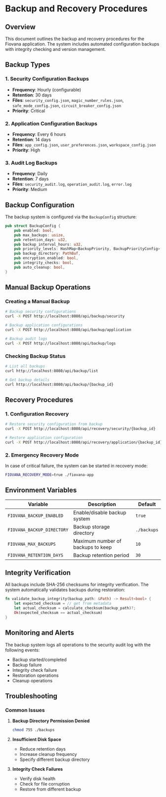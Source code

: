 # Backup and Recovery Procedures

## Overview
This document outlines the backup and recovery procedures for the Fiovana application. The system includes automated configuration backups with integrity checking and version management.

## Backup Types

### 1. Security Configuration Backups
- **Frequency**: Hourly (configurable)
- **Retention**: 30 days
- **Files**: `security_config.json`, `magic_number_rules.json`, `safe_mode_config.json`, `circuit_breaker_config.json`
- **Priority**: Critical

### 2. Application Configuration Backups
- **Frequency**: Every 6 hours
- **Retention**: 14 days
- **Files**: `app_config.json`, `user_preferences.json`, `workspace_config.json`
- **Priority**: High

### 3. Audit Log Backups
- **Frequency**: Daily
- **Retention**: 7 days
- **Files**: `security_audit.log`, `operation_audit.log`, `error.log`
- **Priority**: Medium

## Backup Configuration

The backup system is configured via the `BackupConfig` structure:

```rust
pub struct BackupConfig {
    pub enabled: bool,
    pub max_backups: usize,
    pub retention_days: u32,
    pub backup_interval_hours: u32,
    pub priority_levels: HashMap<BackupPriority, BackupPriorityConfig>,
    pub backup_directory: PathBuf,
    pub encryption_enabled: bool,
    pub integrity_checks: bool,
    pub auto_cleanup: bool,
}
```

## Manual Backup Operations

### Creating a Manual Backup
```bash
# Backup security configurations
curl -X POST http://localhost:8080/api/backup/security

# Backup application configurations
curl -X POST http://localhost:8080/api/backup/application

# Backup audit logs
curl -X POST http://localhost:8080/api/backup/logs
```

### Checking Backup Status
```bash
# List all backups
curl http://localhost:8080/api/backup/list

# Get backup details
curl http://localhost:8080/api/backup/{backup_id}
```

## Recovery Procedures

### 1. Configuration Recovery
```bash
# Restore security configuration from backup
curl -X POST http://localhost:8080/api/recovery/security/{backup_id}

# Restore application configuration
curl -X POST http://localhost:8080/api/recovery/application/{backup_id}
```

### 2. Emergency Recovery Mode
In case of critical failure, the system can be started in recovery mode:

```bash
FIOVANA_RECOVERY_MODE=true ./fiovana-app
```

## Environment Variables

| Variable | Description | Default |
|----------|-------------|---------|
| `FIOVANA_BACKUP_ENABLED` | Enable/disable backup system | `true` |
| `FIOVANA_BACKUP_DIRECTORY` | Backup storage directory | `./backups` |
| `FIOVANA_MAX_BACKUPS` | Maximum number of backups to keep | `10` |
| `FIOVANA_RETENTION_DAYS` | Backup retention period | `30` |

## Integrity Verification

All backups include SHA-256 checksums for integrity verification. The system automatically validates backups during restoration:

```rust
fn validate_backup_integrity(backup_path: &Path) -> Result<bool> {
    let expected_checksum = // get from metadata
    let actual_checksum = calculate_checksum(backup_path)?;
    Ok(expected_checksum == actual_checksum)
}
```

## Monitoring and Alerts

The backup system logs all operations to the security audit log with the following events:
- Backup started/completed
- Backup failure
- Integrity check failure
- Restoration operations
- Cleanup operations

## Troubleshooting

### Common Issues

1. **Backup Directory Permission Denied**
   ```bash
   chmod 755 ./backups
   ```

2. **Insufficient Disk Space**
   - Reduce retention days
   - Increase cleanup frequency
   - Specify different backup directory

3. **Integrity Check Failures**
   - Verify disk health
   - Check for file corruption
   - Restore from different backup
